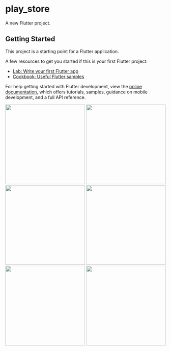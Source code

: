 # play_store

A new Flutter project.

## Getting Started

This project is a starting point for a Flutter application.

A few resources to get you started if this is your first Flutter project:

- [Lab: Write your first Flutter app](https://docs.flutter.dev/get-started/codelab)
- [Cookbook: Useful Flutter samples](https://docs.flutter.dev/cookbook)

For help getting started with Flutter development, view the
[online documentation](https://docs.flutter.dev/), which offers tutorials,
samples, guidance on mobile development, and a full API reference.


<img src="https://user-images.githubusercontent.com/118449869/211318258-27b32b11-fa03-4999-92d7-309e99ec77e2.jpg" width="250px"> 

<img src="https://user-images.githubusercontent.com/118449869/211318288-ba08949f-5574-4b55-b86c-3645c62c9f36.jpg" width="250px"> 

<img src="https://user-images.githubusercontent.com/118449869/211318296-8925ba88-de64-4b68-adc2-a1924b5a4d4d.jpg" width="250px"> 

<img src="https://user-images.githubusercontent.com/118449869/211779058-19e7a3ae-ad34-4b9a-a025-416069dc9833.jpg" width="250px"> 

<img src="https://user-images.githubusercontent.com/118449869/211779074-930e07fb-0978-489b-946a-ec14e4654052.jpg" width="250px"> 

<img src="https://user-images.githubusercontent.com/118449869/211779095-3facde51-732d-4a83-abba-bb4c415c8267.jpg" width="250px"> 

